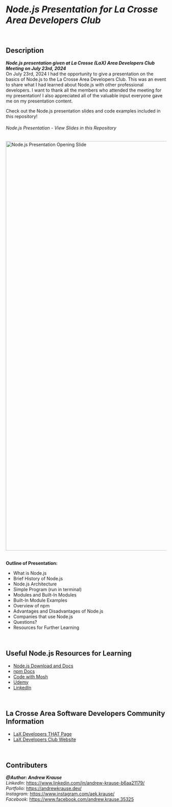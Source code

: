 # **_Node.js Presentation for La Crosse Area Developers Club_**

<p>&nbsp;</p>

## **Description**

**_Node.js presentation given at La Crosse (LaX) Area Developers Club Meeting on July 23rd, 2024_** <br/>
On July 23rd, 2024 I had the opportunity to give a presentation on the basics of Node.js to the La Crosse Area Developers Club. This was an event to share what I had learned about Node.js with other professional developers. I want to thank all the members who attended the meeting for my presentation! I also appreciated all of the valuable input everyone gave me on my presentation content.

Check out the Node.js presentation slides and code examples included in this repository!

###### Node.js Presentation - View Slides in this Repository
<img width="1280" alt="Node.js Presentation Opening Slide" src="https://github.com/user-attachments/assets/5934ba8e-9288-492a-b040-aed4534e38ee">

<br />
<br />

**Outline of Presentation:**

- What is Node.js
- Brief History of Node.js
- Node.js Architecture
- Simple Program (run in terminal)
- Modules and Built-In Modules
- Built-In Module Examples
- Overview of npm
- Advantages and Disadvantages of Node.js
- Companies that use Node.js
- Questions?
- Resources for Further Learning

<p>&nbsp;</p>

## **Useful Node.js Resources for Learning**

- [Node.js Download and Docs](https://nodejs.org/en)
- [npm Docs](https://www.npmjs.com/)
- [Code with Mosh](https://codewithmosh.com/p/the-complete-node-js-course)
- [Udemy](https://www.udemy.com/course/the-complete-web-development-bootcamp/?couponCode=ST3MT72524)
- [LinkedIn](https://www.linkedin.com/company/node-js/)

<p>&nbsp;</p>

## **La Crosse Area Software Developers Community Information**

- [LaX Developers THAT Page](https://that.us/communities/la-crosse-area-software-developers/)
- [LaX Developers Club Website](https://lacrossedevelopers.com/)

<p>&nbsp;</p>

## **Contributers**

**_@Author: Andrew Krause_** <br/>
*LinkedIn:* https://www.linkedin.com/in/andrew-krause-b6aa21179/ <br/>
*Portfolio:* https://andrewkrause.dev/ <br/>
*Instagram:* https://www.instagram.com/aek.krause/ <br/>
*Facebook:* https://www.facebook.com/andrew.krause.35325 <br/>
